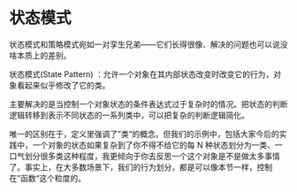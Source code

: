 # 状态模式
状态模式和策略模式宛如一对孪生兄弟——它们长得很像、解决的问题也可以说没啥本质上的差别。

状态模式(State Pattern) ：允许一个对象在其内部状态改变时改变它的行为，对象看起来似乎修改了它的类。

主要解决的是当控制一个对象状态的条件表达式过于复杂时的情况。把状态的判断逻辑转移到表示不同状态的一系列类中，可以把复杂的判断逻辑简化。

唯一的区别在于，定义里强调了”类“的概念。但我们的示例中，包括大家今后的实践中，一个对象的状态如果复杂到了你不得不给它的每 N 种状态划分为一类、一口气划分很多类这种程度，我更倾向于你去反思一个这个对象是不是做太多事情了。事实上，在大多数场景下，我们的行为划分，都是可以像本节一样，控制在”函数“这个粒度的。